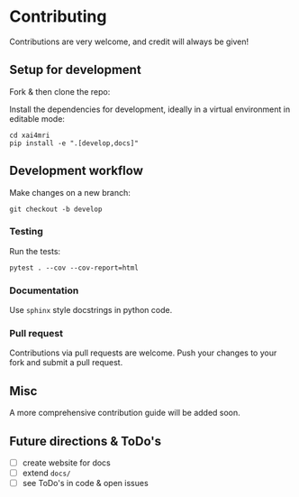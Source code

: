 # Contributing

Contributions are very welcome, and credit will always be given!

## Setup for development

Fork & then clone the repo:

Install the dependencies for development,
ideally in a virtual environment in editable mode:

```shell
cd xai4mri
pip install -e ".[develop,docs]"
```

## Development workflow

Make changes on a new branch:

```shell
git checkout -b develop
```

### Testing

Run the tests:

```shell
pytest . --cov --cov-report=html
```

### Documentation

Use `sphinx` style docstrings in python code.

### Pull request

Contributions via pull requests are welcome.
Push your changes to your fork and submit a pull request.

## Misc

A more comprehensive contribution guide will be added soon.

## Future directions & ToDo's

- [ ] create website for docs
- [ ] extend `docs/`
- [ ] see ToDo's in code & open issues
